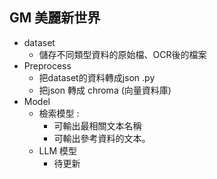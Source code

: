 GM 美麗新世界
---

- dataset
  - 儲存不同類型資料的原始檔、OCR後的檔案
- Preprocess
  - 把dataset的資料轉成json .py
  - 把json 轉成 chroma (向量資料庫)
- Model
  - 檢索模型 :
    - 可輸出最相關文本名稱
    - 可輸出參考資料的文本。
  - LLM 模型
    -  待更新
